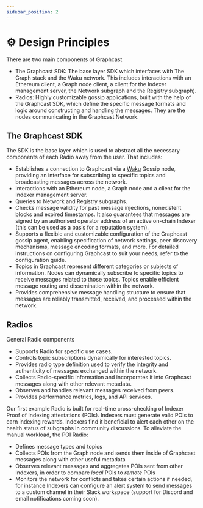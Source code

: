 ```yaml
---
sidebar_position: 2
---
```


# ⚙️ Design Principles

There are two main components of Graphcast

- The Graphcast SDK: The base layer SDK which interfaces with The Graph stack and the Waku network. This includes interactions with an Ethereum client, a Graph node client, a client for the Indexer management server, the Network subgraph and the Registry subgraph).
- Radios: Highly customizable gossip applications, built with the help of the Graphcast SDK, which define the specific message formats and logic around constructing and handling the messages. They are the nodes communicating in the Graphcast Network.

## The Graphcast SDK

The SDK is the base layer which is used to abstract all the necessary components of each Radio away from the user. That includes:

- Establishes a connection to Graphcast via a [Waku](https://waku.org/) Gossip node, providing an interface for subscribing to specific topics and broadcasting messages across the network.
- Interactions with an Ethereum node, a Graph node and a client for the Indexer management server.
- Queries to Network and Registry subgraphs.
- Checks message validity for past message injections, nonexistent blocks and expired timestamps. It also guarantees that messages are signed by an authorised operator address of an active on-chain Indexer (this can be used as a basis for a reputation system).
- Supports a flexible and customizable configuration of the Graphcast gossip agent, enabling specification of network settings, peer discovery mechanisms, message encoding formats, and more. For detailed instructions on configuring Graphcast to suit your needs, refer to the configuration guide.
- Topics in Graphcast represent different categories or subjects of information. Nodes can dynamically subscribe to specific topics to receive messages related to those topics. Topics enable efficient message routing and dissemination within the network.
- Provides comprehensive message handling structure to ensure that messages are reliably transmitted, received, and processed within the network. 

## Radios

General Radio components

- Supports Radio for specific use cases.
- Controls topic subscriptions dynamically for interested topics. 
- Provides radio type definition used to verify the integrity and authenticity of messages exchanged within the network.
- Collects Radio-specific information and incorporates it into Graphcast messages along with other relevant metadata.
- Observes and handles relevant messages received from peers.
- Provides performance metrics, logs, and API services.

Our first example Radio is built for real-time cross-checking of Indexer Proof of Indexing attestations (POIs). Indexers must generate valid POIs to earn indexing rewards. Indexers find it beneficial to alert each other on the health status of subgraphs in community discussions. To alleviate the manual workload, the POI Radio:

- Defines message types and topics
- Collects POIs from the Graph node and sends them inside of Graphcast messages along with other useful metadata
- Observes relevant messages and aggregates POIs sent from other Indexers, in order to compare _local_ POIs to _remote_ POIs
- Monitors the network for conflicts and takes certain actions if needed, for instance Indexers can configure an alert system to send messages to a custom channel in their Slack workspace (support for Discord and email notifications coming soon).
